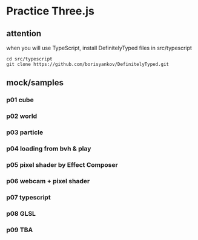 # Practice Three.js

## attention 
when you will use TypeScript, install DefinitelyTyped files in src/typescript

```
cd src/typescript
git clone https://github.com/borisyankov/DefinitelyTyped.git
```

## mock/samples
### p01 cube

### p02 world

### p03 particle

### p04 loading from bvh & play

### p05 pixel shader by Effect Composer
    
### p06 webcam + pixel shader

### p07 typescript

### p08 GLSL

### p09 TBA

